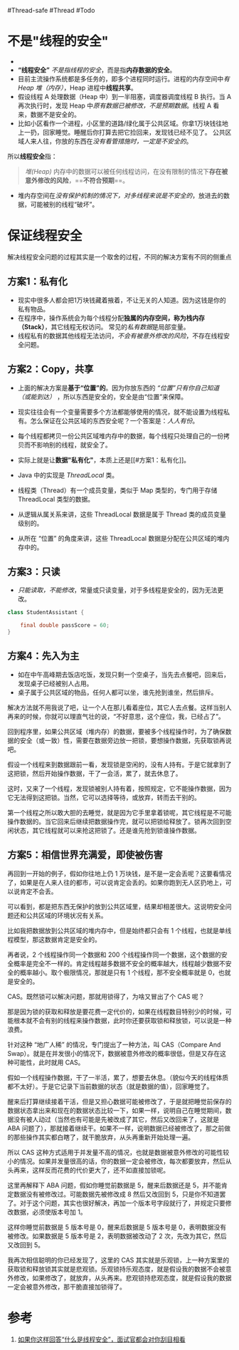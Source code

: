 #Thread-safe #Thread #Todo 


#  不是"线程的安全"
- 
- **“线程安全”** *不是指线程的安全*，而是指**内存数据的安全**。
- 目前主流操作系统都是多任务的，即多个进程同时运行。进程的内存空间中*有 Heap 堆（内存）*，Heap 进程中**线程共享**。
- 假设线程 A 处理数据（Heap 中）到一半阻塞，调度器调度线程 B 执行。当 A 再次执行时，发现 Heap 中*原有数据已被修改，不是预期数据*。线程 A 看来，数据不是安全的。 
- 比如小区看作一个进程，小区里的道路/绿化属于公共区域。你拿1万块钱往地上一扔，回家睡觉。睡醒后你打算去把它捡回来，发现钱已经不见了。  公共区域人来人往，你放的东西在*没有看管措施时，一定是不安全的*。
  
所以**线程安全**指：
> *堆(Heap)* 内存中的数据可以被任何线程访问，在没有限制的情况下**存在被意外修改的风险**，==**不符合预期**==。  

- 堆内存空间在*没有保护机制的情况下，对多线程来说是不安全的*，放进去的数据，可能被别的线程“破坏”。

# 保证线程安全

解决线程安全问题的过程其实是一个取舍的过程，不同的解决方案有不同的侧重点

## 方案1：私有化
- 现实中很多人都会把1万块钱藏着掖着，不让无关的人知道。因为这钱是你的私有物品。  
- 在程序中，操作系统会为每个线程分配**独属的内存空间，称为栈内存（Stack）**，其它线程无权访问。 常见的*私有数据*是局部变量。
- 线程私有的数据其他线程无法访问，*不会有被意外修改的风险*，不存在线程安全问题。


## 方案2：Copy，共享
- 上面的解决方案是**基于“位置”的**。因为你放东西的 *“位置”只有你自己知道（或能到达）* ，所以东西是安全的，安全是由“位置”来保障。
- 现实往往会有一个变量需要多个方法都能够使用的情况，就不能设置为线程私有。怎么保证在公共区域的东西安全呢？一个答案是：*人人有份*。
- 每个线程都拷贝一份公共区域堆内存中的数据，每个线程只处理自己的一份拷贝而不影响别的线程，就安全了。
- 实际上就是让**数据"私有化"**，本质上还是[[#方案1：私有化]]。
- Java 中的实现是 *ThreadLocal* 类。

- 线程类（Thread）有一个成员变量，类似于 Map 类型的，专门用于存储 ThreadLocal 类型的数据。
- 从逻辑从属关系来讲，这些 ThreadLocal 数据是属于 Thread 类的成员变量级别的。
- 从所在 “位置” 的角度来讲，这些 ThreadLocal 数据是分配在公共区域的堆内存中的。


## 方案3：只读
- *只能读取，不能修改*，常量或只读变量，对于多线程是安全的，因为无法更改。

```java
class StudentAssistant {

    final double passScore = 60;
}
```


## 方案4：先入为主

- 如在中午高峰期去饭店吃饭，发现只剩一个空桌子，当先去点餐吧，回来后，发现桌子已经被别人占用。
- 桌子属于公共区域的物品，任何人都可以坐，谁先抢到谁坐，然后排斥。

解决方法就不用我说了吧，让一个人在那儿看着座位，其它人去点餐。这样当别人再来的时候，你就可以理直气壮的说，“不好意思，这个座位，我，已经占了”。

回到程序里，如果公共区域（堆内存）的数据，要被多个线程操作时，为了确保数据的安全（或一致）性，需要在数据旁边放一把锁，要想操作数据，先获取锁再说吧。

假设一个线程来到数据跟前一看，发现锁是空闲的，没有人持有。于是它就拿到了这把锁，然后开始操作数据，干了一会活，累了，就去休息了。

这时，又来了一个线程，发现锁被别人持有着，按照规定，它不能操作数据，因为它无法得到这把锁。当然，它可以选择等待，或放弃，转而去干别的。

第一个线程之所以敢大胆的去睡觉，就是因为它手里拿着锁呢，其它线程是不可能操作数据的。当它回来后继续把数据操作完，就可以把锁给释放了。锁再次回到空闲状态，其它线程就可以来抢这把锁了。还是谁先抢到锁谁操作数据。

## 方案5：相信世界充满爱，即使被伤害

再回到一开始的例子，假如你往地上仍 1 万块钱，是不是一定会丢呢？这要看情况了，如果是在人来人往的都市，可以说肯定会丢的。如果你跑到无人区扔地上，可以说肯定不会丢。

可以看到，都是把东西无保护的放到公共区域里，结果却相差很大。这说明安全问题还和公共区域的环境状况有关系。

比如我把数据放到公共区域的堆内存中，但是始终都只会有 1 个线程，也就是单线程模型，那这数据肯定是安全的。

再者说，2 个线程操作同一个数据和 200 个线程操作同一个数据，这个数据的安全概率是完全不一样的。肯定线程越多数据不安全的概率越大，线程越少数据不安全的概率越小。取个极限情况，那就是只有 1 个线程，那不安全概率就是 0，也就是安全的。

CAS。既然锁可以解决问题，那就用锁得了，为啥又冒出了个 CAS 呢？

那是因为锁的获取和释放是要花费一定代价的，如果在线程数目特别少的时候，可能根本就不会有别的线程来操作数据，此时你还要获取锁和释放锁，可以说是一种浪费。

针对这种 “地广人稀” 的情况，专门提出了一种方法，叫 CAS（Compare And Swap）。就是在并发很小的情况下，数据被意外修改的概率很低，但是又存在这种可能性，此时就用 CAS。

假如一个线程操作数据，干了一半活，累了，想要去休息。（貌似今天的线程体质都不太好）。于是它记录下当前数据的状态（就是数据的值），回家睡觉了。

醒来后打算继续接着干活，但是又担心数据可能被修改了，于是就把睡觉前保存的数据状态拿出来和现在的数据状态比较一下，如果一样，说明自己在睡觉期间，数据没有被人动过（当然也有可能是先被改成了其它，然后又改回来了，这就是 ABA 问题了），那就接着继续干。如果不一样，说明数据已经被修改了，那之前做的那些操作其实都白瞎了，就干脆放弃，从头再重新开始处理一遍。

所以 CAS 这种方式适用于并发量不高的情况，也就是数据被意外修改的可能性较小的情况。如果并发量很高的话，你的数据一定会被修改，每次都要放弃，然后从头再来，这样反而花费的代价更大了，还不如直接加锁呢。

这里再解释下 ABA 问题，假如你睡觉前数据是 5，醒来后数据还是 5，并不能肯定数据没有被修改过。可能数据先被修改成 8 然后又改回到 5，只是你不知道罢了。对于这个问题，其实也很好解决，再加一个版本号字段就行了，并规定只要修改数据，必须使版本号加 1。

这样你睡觉前数据是 5 版本号是 0，醒来后数据是 5 版本号是 0，表明数据没有被修改。如果数据是 5 版本号是 2，表明数据被改动了 2 次，先改为其它，然后又改回到 5。

我再次相信聪明的你已经发现了，这里的 CAS 其实就是乐观锁，上一种方案里的获取锁和释放锁其实就是悲观锁。乐观锁持乐观态度，就是假设我的数据不会被意外修改，如果修改了，就放弃，从头再来。悲观锁持悲观态度，就是假设我的数据一定会被意外修改，那干脆直接加锁得了。

# 参考
1. [如果你这样回答“什么是线程安全”，面试官都会对你刮目相看](https://www.cnblogs.com/lixinjie/p/a-answer-about-thread-safety-in-a-interview.html#!comments)